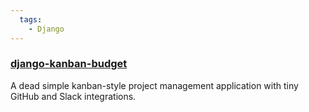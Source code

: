 ```yaml
---
  tags:
    - Django
---
```


### [django-kanban-budget](https://github.com/The-Politico/django-kanban-budget)

A dead simple kanban-style project management application with tiny GitHub and Slack integrations.
